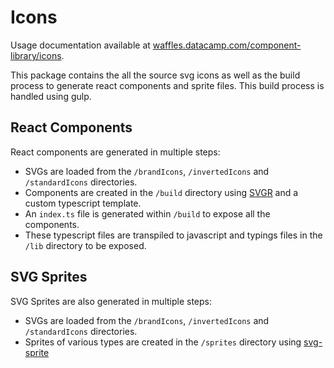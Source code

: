 # Icons

Usage documentation available at [waffles.datacamp.com/component-library/icons](https://waffles.datacamp.com/component-library/icons).

This package contains the all the source svg icons as well as the build process to generate react components and sprite files. This build process is handled using gulp.

## React Components
React components are generated in multiple steps:

- SVGs are loaded from the `/brandIcons`, `/invertedIcons` and `/standardIcons` directories.
- Components are created in the `/build` directory using [SVGR](https://www.smooth-code.com/open-source/svgr/) and a custom typescript template.
- An `index.ts` file is generated within `/build` to expose all the components.
- These typescript files are transpiled to javascript and typings files in the `/lib` directory to be exposed.

## SVG Sprites
SVG Sprites are also generated in multiple steps:

- SVGs are loaded from the `/brandIcons`, `/invertedIcons` and `/standardIcons` directories.
- Sprites of various types are created in the `/sprites` directory using [svg-sprite](https://github.com/jkphl/svg-sprite)
